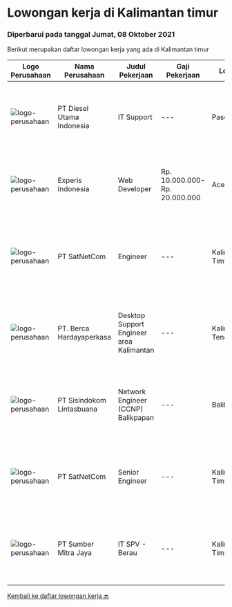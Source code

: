 
  # Lowongan kerja di Kalimantan timur

  ### Diperbarui pada tanggal Jumat, 08 Oktober 2021

  Berikut merupakan daftar lowongan kerja yang ada di Kalimantan timur

  |Logo Perusahaan | Nama Perusahaan | Judul Pekerjaan | Gaji Pekerjaan | Lokasi | Deskripsi | Tanggal diunggah | Pranala |
  | -------------- | --------------- | --------------- | --------- | --------- | -------------- | ------- | ----------- |
  |![logo-perusahaan](https://image-service-cdn.seek.com.au/c334a5ce239250cf78647979a28a870fde90172d/ee4dce1061f3f616224767ad58cb2fc751b8d2dc)|PT Diesel Utama Indonesia|IT Support|---|Paser|Kualifikasi : Pendidikan minimal D3 Teknik Informatika / Sistem Informasi / Teknik Komputer Pengalaman minimal 2 tahun Usia 26 - 30 tahun Memiliki...|Rabu, 06 Oktober 2021|https://www.jobstreet.co.id/id/job/it-support-3649741?token=0~25bf2f76-aeba-4c51-9336-917f159c0f23&sectionRank=1&jobId=jobstreet-id-job-3649741|
|![logo-perusahaan](https://image-service-cdn.seek.com.au/314ed38ba58cf54b5555f434a5bf338661292eb7/ee4dce1061f3f616224767ad58cb2fc751b8d2dc)|Experis Indonesia|Web Developer|Rp. 10.000.000-Rp. 20.000.000|Aceh|On behalf of our client, we are looking for a Web Developer with these following details: Responsibilities: Website and software application...|Rabu, 06 Oktober 2021|https://www.jobstreet.co.id/id/job/web-developer-3649693?token=0~25bf2f76-aeba-4c51-9336-917f159c0f23&sectionRank=2&jobId=jobstreet-id-job-3649693|
|![logo-perusahaan](https://image-service-cdn.seek.com.au/6108f58b8d52b8e5523830ee4b11d6074377e515/ee4dce1061f3f616224767ad58cb2fc751b8d2dc)|PT SatNetCom|Engineer|---|Kalimantan Timur|Specific Requirements: Max 30 Years Old Fresh Graduate or Experienced Background IT Networking or Programming Having Knowledge Electrical (Arus Lemah)...|Rabu, 06 Oktober 2021|https://www.jobstreet.co.id/id/job/engineer-3649730?token=0~25bf2f76-aeba-4c51-9336-917f159c0f23&sectionRank=3&jobId=jobstreet-id-job-3649730|
|![logo-perusahaan](https://image-service-cdn.seek.com.au/0c900ac2b5b1a2cf9bee651ce5d069e68ff14c92/ee4dce1061f3f616224767ad58cb2fc751b8d2dc)|PT. Berca Hardayaperkasa|Desktop Support Engineer area Kalimantan|---|Kalimantan Tengah|Responsibilities: Analyzing, diagnosing, and installation to several areas including desktop hardware, operating systems, application software and...|Senin, 04 Oktober 2021|https://www.jobstreet.co.id/id/job/desktop-support-engineer-area-kalimantan-3647291?token=0~25bf2f76-aeba-4c51-9336-917f159c0f23&sectionRank=4&jobId=jobstreet-id-job-3647291|
|![logo-perusahaan](https://image-service-cdn.seek.com.au/0c0f5a8eba28e76548451d3f79868e8a1ac80d4c/ee4dce1061f3f616224767ad58cb2fc751b8d2dc)|PT Sisindokom Lintasbuana|Network Engineer (CCNP) Balikpapan|---|Balikpapan|Job Requirements: Experience at least 3 years Candidate must possess at least a bachelor's degree, computer science/information technology,...|Rabu, 29 September 2021|https://www.jobstreet.co.id/id/job/network-engineer-ccnp-balikpapan-3642728?token=0~25bf2f76-aeba-4c51-9336-917f159c0f23&sectionRank=5&jobId=jobstreet-id-job-3642728|
|![logo-perusahaan](https://image-service-cdn.seek.com.au/6108f58b8d52b8e5523830ee4b11d6074377e515/ee4dce1061f3f616224767ad58cb2fc751b8d2dc)|PT SatNetCom|Senior Engineer|---|Kalimantan Timur|Requirements: Has strong leadership Experiences 3 - 5 years for ISP / System Integrator / Internet Industry Good attitude and good communication...|Rabu, 29 September 2021|https://www.jobstreet.co.id/id/job/senior-engineer-3628593?token=0~25bf2f76-aeba-4c51-9336-917f159c0f23&sectionRank=6&jobId=jobstreet-id-job-3628593|
|![logo-perusahaan](https://image-service-cdn.seek.com.au/f0ba1595e90ec5243d43e958e1c29680e7a44894/ee4dce1061f3f616224767ad58cb2fc751b8d2dc)|PT Sumber Mitra Jaya|IT SPV - Berau|---|Kalimantan Timur|Requirement: Candidate must possess at least Diploma, Bachelor's Degree in Computer Science/Information Technology or equivalent. Required...|Sabtu, 25 September 2021|https://www.jobstreet.co.id/id/job/it-spv-berau-3629911?token=0~25bf2f76-aeba-4c51-9336-917f159c0f23&sectionRank=7&jobId=jobstreet-id-job-3629911|


  [Kembali ke daftar lowongan kerja 🔙](../README.md#daftar-lowongan-kerja)
  